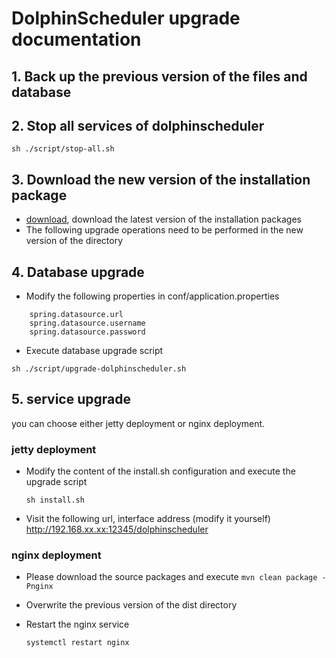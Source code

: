 
# DolphinScheduler upgrade documentation

## 1. Back up the previous version of the files and database

## 2. Stop all services of dolphinscheduler

 `sh ./script/stop-all.sh`

## 3. Download the new version of the installation package

- [download](https://dist.apache.org/repos/dist/dev/incubator/dolphinscheduler/1.2.1/), download the latest version of the installation packages
- The following upgrade operations need to be performed in the new version of the directory

## 4. Database upgrade
- Modify the following properties in conf/application.properties

```
    spring.datasource.url
    spring.datasource.username
    spring.datasource.password
```

- Execute database upgrade script

`sh ./script/upgrade-dolphinscheduler.sh`

## 5. service upgrade
you can choose either jetty deployment or nginx deployment.
### jetty deployment
- Modify the content of the install.sh configuration and execute the upgrade script
  
  `sh install.sh`
- Visit the following url, interface address (modify it yourself)
  http://192.168.xx.xx:12345/dolphinscheduler

### nginx deployment
- Please download the source packages and execute `mvn clean package -Pnginx`
- Overwrite the previous version of the dist directory
- Restart the nginx service
  
    `systemctl restart nginx`
